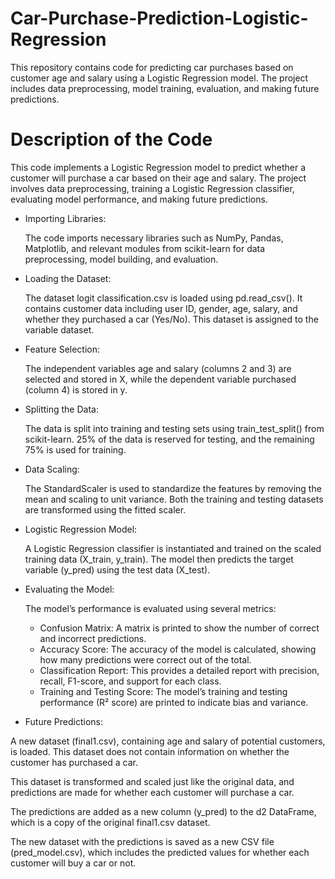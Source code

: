 # Car-Purchase-Prediction-Logistic-Regression
This repository contains code for predicting car purchases based on customer age and salary using a Logistic Regression model. The project includes data preprocessing, model training, evaluation, and making future predictions.

# Description of the Code
This code implements a Logistic Regression model to predict whether a customer will purchase a car based on their age and salary. The project involves data preprocessing, training a Logistic Regression classifier, evaluating model performance, and making future predictions.

* Importing Libraries:

  The code imports necessary libraries such as NumPy, Pandas, Matplotlib, and relevant modules from scikit-learn for data preprocessing, model building, and evaluation.


* Loading the Dataset:

  The dataset logit classification.csv is loaded using pd.read_csv(). It contains customer data including user ID, gender, age, salary, and whether they purchased a car (Yes/No). This dataset is assigned to the variable dataset.

* Feature Selection:

  The independent variables age and salary (columns 2 and 3) are selected and stored in X, while the dependent variable purchased (column 4) is stored in y.

* Splitting the Data:

  The data is split into training and testing sets using train_test_split() from scikit-learn. 25% of the data is reserved for testing, and the remaining 75% is used for training.

* Data Scaling:

  The StandardScaler is used to standardize the features by removing the mean and scaling to unit variance. Both the training and testing datasets are transformed using the fitted scaler.

* Logistic Regression Model:

  A Logistic Regression classifier is instantiated and trained on the scaled training data (X_train, y_train).
  The model then predicts the target variable (y_pred) using the test data (X_test).

* Evaluating the Model:

  The model’s performance is evaluated using several metrics:
  * Confusion Matrix: A matrix is printed to show the number of correct and incorrect predictions.
  * Accuracy Score: The accuracy of the model is calculated, showing how many predictions were correct out of the total.
  * Classification Report: This provides a detailed report with precision, recall, F1-score, and support for each class.
  * Training and Testing Score: The model’s training and testing performance (R² score) are printed to indicate bias and variance.

* Future Predictions:

A new dataset (final1.csv), containing age and salary of potential customers, is loaded. This dataset does not contain information on whether the customer has purchased a car.

This dataset is transformed and scaled just like the original data, and predictions are made for whether each customer will purchase a car.

The predictions are added as a new column (y_pred) to the d2 DataFrame, which is a copy of the original final1.csv dataset.

The new dataset with the predictions is saved as a new CSV file (pred_model.csv), which includes the predicted values for whether each customer will buy a car or not.
